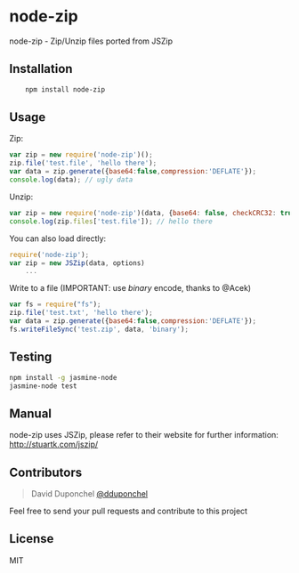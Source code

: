 node-zip
========

node-zip - Zip/Unzip files ported from JSZip

Installation
------------

```sh
    npm install node-zip
```

Usage
-----

Zip:

```js
var zip = new require('node-zip')();
zip.file('test.file', 'hello there');
var data = zip.generate({base64:false,compression:'DEFLATE'});
console.log(data); // ugly data
```

Unzip:

```js
var zip = new require('node-zip')(data, {base64: false, checkCRC32: true});
console.log(zip.files['test.file']); // hello there
```

You can also load directly:

```js
require('node-zip');
var zip = new JSZip(data, options)
    ...
```

Write to a file (IMPORTANT: use *binary* encode, thanks to @Acek)

```js
var fs = require("fs");
zip.file('test.txt', 'hello there');
var data = zip.generate({base64:false,compression:'DEFLATE'});
fs.writeFileSync('test.zip', data, 'binary');
```
Testing
-------

```sh
npm install -g jasmine-node
jasmine-node test
```

Manual
------

node-zip uses JSZip, please refer to their website for further information:
http://stuartk.com/jszip/

Contributors
------------

> David Duponchel [@dduponchel](https://github.com/dduponchel)

Feel free to send your pull requests and contribute to this project

License
-------

MIT